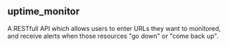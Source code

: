 ## uptime_monitor

A RESTfull API which allows users to enter URLs they want to monitored, and receive alerts when those resources "go down" or "come back up".
